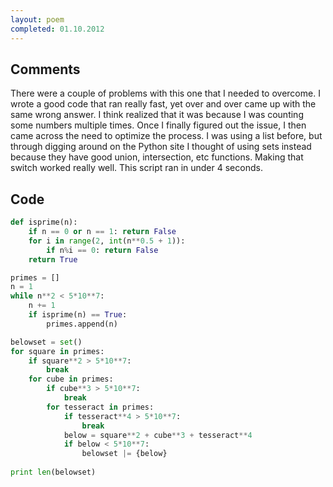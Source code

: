 ```yaml
---
layout: poem
completed: 01.10.2012
---
```


## Comments

There were a couple of problems with this one that I needed to overcome. I
wrote a good code that ran really fast, yet over and over came up with the same
wrong answer. I think realized that it was because I was counting some numbers
multiple times. Once I finally figured out the issue, I then came across the
need to optimize the process. I was using a list before, but through digging
around on the Python site I thought of using sets instead because they have
good union, intersection, etc functions. Making that switch worked really well.
This script ran in under 4 seconds.

## Code

```python
def isprime(n):
	if n == 0 or n == 1: return False
	for i in range(2, int(n**0.5 + 1)):
		if n%i == 0: return False
	return True

primes = []
n = 1
while n**2 < 5*10**7:
	n += 1
	if isprime(n) == True:
		primes.append(n)

belowset = set()
for square in primes:
	if square**2 > 5*10**7:
		break
	for cube in primes:
		if cube**3 > 5*10**7:
			break
		for tesseract in primes:
			if tesseract**4 > 5*10**7:
				break
			below = square**2 + cube**3 + tesseract**4
			if below < 5*10**7:
				belowset |= {below}
				
print len(belowset)
```
